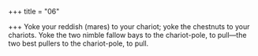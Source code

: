 +++
title = "06"

+++
Yoke your reddish (mares) to your chariot; yoke the chestnuts to your  chariots.
Yoke the two nimble fallow bays to the chariot-pole, to pull—the two  best pullers to the chariot-pole, to pull.